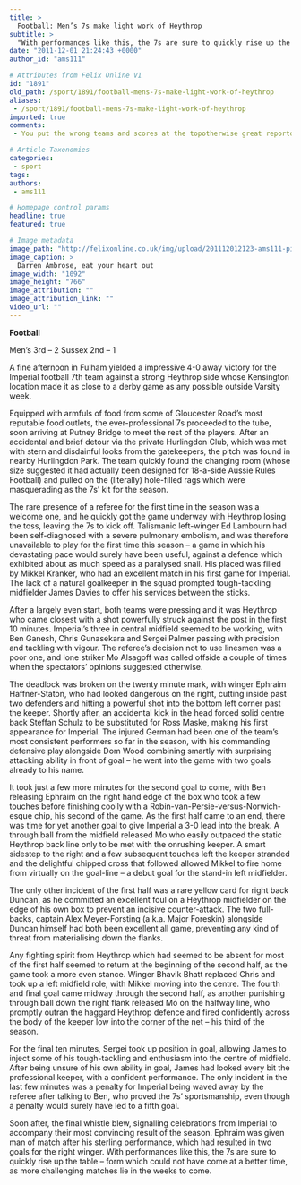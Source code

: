 ```yaml
---
title: >
  Football: Men’s 7s make light work of Heythrop
subtitle: >
  "With performances like this, the 7s are sure to quickly rise up the table."
date: "2011-12-01 21:24:43 +0000"
author_id: "ams111"

# Attributes from Felix Online V1
id: "1891"
old_path: /sport/1891/football-mens-7s-make-light-work-of-heythrop
aliases:
 - /sport/1891/football-mens-7s-make-light-work-of-heythrop
imported: true
comments:
 - You put the wrong teams and scores at the topotherwise great reportdont blame me blame the editors

# Article Taxonomies
categories:
 - sport
tags:
authors:
 - ams111

# Homepage control params
headline: true
featured: true

# Image metadata
image_path: "http://felixonline.co.uk/img/upload/201112012123-ams111-picture.jpg"
image_caption: >
  Darren Ambrose, eat your heart out
image_width: "1092"
image_height: "766"
image_attribution: ""
image_attribution_link: ""
video_url: ""
---
```


__Football__

Men’s 3rd – 2
 Sussex 2nd – 1

A fine afternoon in Fulham yielded a impressive 4-0 away victory for the Imperial football 7th team against a strong Heythrop side whose Kensington location made it as close to a derby game as any possible outside Varsity week.

Equipped with armfuls of food from some of Gloucester Road’s most reputable food outlets, the ever-professional 7s proceeded to the tube, soon arriving at Putney Bridge to meet the rest of the players. After an accidental and brief detour via the private Hurlingdon Club, which was met with stern and disdainful looks from the gatekeepers, the pitch was found in nearby Hurlingdon Park. The team quickly found the changing room (whose size suggested it had actually been designed for 18-a-side Aussie Rules Football) and pulled on the (literally) hole-filled rags which were masquerading as the 7s’ kit for the season.

The rare presence of a referee for the first time in the season was a welcome one, and he quickly got the game underway with Heythrop losing the toss, leaving the 7s to kick off. Talismanic left-winger Ed Lambourn had been self-diagnosed with a severe pulmonary embolism, and was therefore unavailable to play for the first time this season – a game in which his devastating pace would surely have been useful, against a defence which exhibited about as much speed as a paralysed snail. His placed was filled by Mikkel Kranker, who had an excellent match in his first game for Imperial. The lack of a natural goalkeeper in the squad prompted tough-tackling midfielder James Davies to offer his services between the sticks.

After a largely even start, both teams were pressing and it was Heythrop who came closest with a shot powerfully struck against the post in the first 10 minutes. Imperial’s three in central midfield seemed to be working, with Ben Ganesh, Chris Gunasekara and Sergei Palmer passing with precision and tackling with vigour. The referee’s decision not to use linesmen was a poor one, and lone striker Mo Alsagoff was called offside a couple of times when the spectators’ opinions suggested otherwise.

The deadlock was broken on the twenty minute mark, with winger Ephraim Haffner-Staton, who had looked dangerous on the right, cutting inside past two defenders and hitting a powerful shot into the bottom left corner past the keeper. Shortly after, an accidental kick in the head forced solid centre back Steffan Schulz to be substituted for Ross Maske, making his first appearance for Imperial. The injured German had been one of the team’s most consistent performers so far in the season, with his commanding defensive play alongside Dom Wood combining smartly with surprising attacking ability in front of goal – he went into the game with two goals already to his name.

It took just a few more minutes for the second goal to come, with Ben releasing Ephraim on the right hand edge of the box who took a few touches before finishing coolly with a Robin-van-Persie-versus-Norwich-esque chip, his second of the game. As the first half came to an end, there was time for yet another goal to give Imperial a 3-0 lead into the break. A through ball from the midfield released Mo who easily outpaced the static Heythrop back line only to be met with the onrushing keeper. A smart sidestep to the right and a few subsequent touches left the keeper stranded and the delightful chipped cross that followed allowed Mikkel to fire home from virtually on the goal-line – a debut goal for the stand-in left midfielder.

The only other incident of the first half was a rare yellow card for right back Duncan, as he committed an excellent foul on a Heythrop midfielder on the edge of his own box to prevent an incisive counter-attack. The two full-backs, captain Alex Meyer-Forsting (a.k.a. Major Foreskin) alongside Duncan himself had both been excellent all game, preventing any kind of threat from materialising down the flanks.

Any fighting spirit from Heythrop which had seemed to be absent for most of the first half seemed to return at the beginning of the second half, as the game took a more even stance. Winger Bhavik Bhatt replaced Chris and took up a left midfield role, with Mikkel moving into the centre. The fourth and final goal came midway through the second half, as another punishing through ball down the right flank released Mo on the halfway line, who promptly outran the haggard Heythrop defence and fired confidently across the body of the keeper low into the corner of the net – his third of the season.

For the final ten minutes, Sergei took up position in goal, allowing James to inject some of his tough-tackling and enthusiasm into the centre of midfield. After being unsure of his own ability in goal, James had looked every bit the professional keeper, with a confident performance. The only incident in the last few minutes was a penalty for Imperial being waved away by the referee after talking to Ben, who proved the 7s’ sportsmanship, even though a penalty would surely have led to a fifth goal.

Soon after, the final whistle blew, signalling celebrations from Imperial to accompany their most convincing result of the season. Ephraim was given man of match after his sterling performance, which had resulted in two goals for the right winger. With performances like this, the 7s are sure to quickly rise up the table – form which could not have come at a better time, as more challenging matches lie in the weeks to come.
